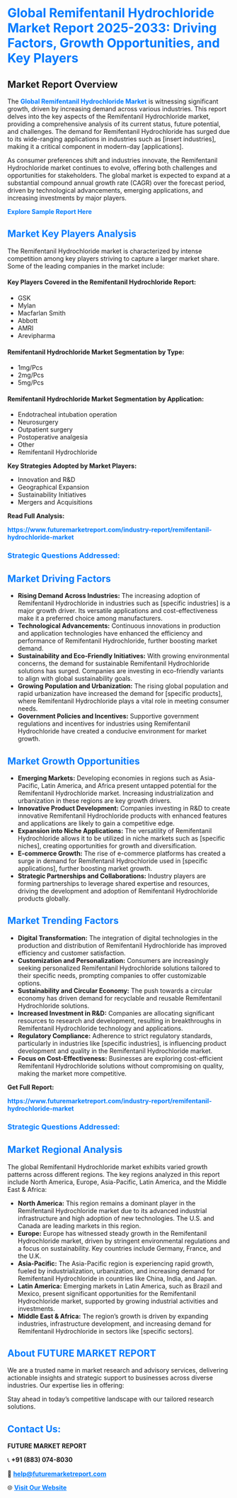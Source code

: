 <h1 style="color: #007BFF;">Global Remifentanil Hydrochloride Market Report 2025-2033: Driving Factors, Growth Opportunities, and Key Players</h1>

<section id="overview">
<h2>Market Report Overview</h2>
<p>The <a href="https://www.futuremarketreport.com/industry-report/remifentanil-hydrochloride-market" style="color: #007BFF; text-decoration: none;"><strong>Global Remifentanil Hydrochloride Market</strong></a> is witnessing significant growth, driven by increasing demand across various industries. This report delves into the key aspects of the Remifentanil Hydrochloride market, providing a comprehensive analysis of its current status, future potential, and challenges. The demand for Remifentanil Hydrochloride has surged due to its wide-ranging applications in industries such as [insert industries], making it a critical component in modern-day [applications].</p>
<p>As consumer preferences shift and industries innovate, the Remifentanil Hydrochloride market continues to evolve, offering both challenges and opportunities for stakeholders. The global market is expected to expand at a substantial compound annual growth rate (CAGR) over the forecast period, driven by technological advancements, emerging applications, and increasing investments by major players.</p>
</section>

<section id="overview">
<p><a href="https://www.futuremarketreport.com/request-sample/reportId=121828" style="color: #007BFF; text-decoration: none;"><strong>Explore Sample Report Here</strong></a></p>
</section>

<section id="key-players">
<h2 style="color: #007BFF;">Market Key Players Analysis</h2>
<p>The Remifentanil Hydrochloride market is characterized by intense competition among key players striving to capture a larger market share. Some of the leading companies in the market include:</p>
<h4>Key Players Covered in the Remifentanil Hydrochloride Report:</h4>
<ul><li>GSK</li><li>Mylan</li><li>Macfarlan Smith</li><li>Abbott</li><li>AMRI</li><li>Arevipharma</li></ul>
<h4>Remifentanil Hydrochloride Market Segmentation by Type:</h4>
<ul><li>1mg/Pcs</li><li>2mg/Pcs</li><li>5mg/Pcs</li></ul>

<h4>Remifentanil Hydrochloride Market Segmentation by Application:</h4>
<ul><li>Endotracheal intubation operation</li><li>Neurosurgery</li><li>Outpatient surgery</li><li>Postoperative analgesia</li><li>Other</li><li>Remifentanil Hydrochloride</li></ul>
<p><strong>Key Strategies Adopted by Market Players:</strong></p>
<ul>
<li>Innovation and R&D</li>
<li>Geographical Expansion</li>
<li>Sustainability Initiatives</li>
<li>Mergers and Acquisitions</li>
</ul>
</section>

<section>
<p><strong>Read Full Analysis: </strong></p><a href="https://www.futuremarketreport.com/industry-report/remifentanil-hydrochloride-market" style="color: #007BFF; text-decoration: none;"><strong>https://www.futuremarketreport.com/industry-report/remifentanil-hydrochloride-market</strong></a>
<h3 style="color: #007BFF;">Strategic Questions Addressed:</h3>
</section>

<section id="driving-factors">
<h2 style="color: #007BFF;">Market Driving Factors</h2>
<ul>
<li><strong>Rising Demand Across Industries:</strong> The increasing adoption of Remifentanil Hydrochloride in industries such as [specific industries] is a major growth driver. Its versatile applications and cost-effectiveness make it a preferred choice among manufacturers.</li>
<li><strong>Technological Advancements:</strong> Continuous innovations in production and application technologies have enhanced the efficiency and performance of Remifentanil Hydrochloride, further boosting market demand.</li>
<li><strong>Sustainability and Eco-Friendly Initiatives:</strong> With growing environmental concerns, the demand for sustainable Remifentanil Hydrochloride solutions has surged. Companies are investing in eco-friendly variants to align with global sustainability goals.</li>
<li><strong>Growing Population and Urbanization:</strong> The rising global population and rapid urbanization have increased the demand for [specific products], where Remifentanil Hydrochloride plays a vital role in meeting consumer needs.</li>
<li><strong>Government Policies and Incentives:</strong> Supportive government regulations and incentives for industries using Remifentanil Hydrochloride have created a conducive environment for market growth.</li>
</ul>
</section>

<section id="growth-opportunities">
<h2 style="color: #007BFF;">Market Growth Opportunities</h2>
<ul>
<li><strong>Emerging Markets:</strong> Developing economies in regions such as Asia-Pacific, Latin America, and Africa present untapped potential for the Remifentanil Hydrochloride market. Increasing industrialization and urbanization in these regions are key growth drivers.</li>
<li><strong>Innovative Product Development:</strong> Companies investing in R&D to create innovative Remifentanil Hydrochloride products with enhanced features and applications are likely to gain a competitive edge.</li>
<li><strong>Expansion into Niche Applications:</strong> The versatility of Remifentanil Hydrochloride allows it to be utilized in niche markets such as [specific niches], creating opportunities for growth and diversification.</li>
<li><strong>E-commerce Growth:</strong> The rise of e-commerce platforms has created a surge in demand for Remifentanil Hydrochloride used in [specific applications], further boosting market growth.</li>
<li><strong>Strategic Partnerships and Collaborations:</strong> Industry players are forming partnerships to leverage shared expertise and resources, driving the development and adoption of Remifentanil Hydrochloride products globally.</li>
</ul>
</section>

<section id="trending-factors">
<h2 style="color: #007BFF;">Market Trending Factors</h2>
<ul>
<li><strong>Digital Transformation:</strong> The integration of digital technologies in the production and distribution of Remifentanil Hydrochloride has improved efficiency and customer satisfaction.</li>
<li><strong>Customization and Personalization:</strong> Consumers are increasingly seeking personalized Remifentanil Hydrochloride solutions tailored to their specific needs, prompting companies to offer customizable options.</li>
<li><strong>Sustainability and Circular Economy:</strong> The push towards a circular economy has driven demand for recyclable and reusable Remifentanil Hydrochloride solutions.</li>
<li><strong>Increased Investment in R&D:</strong> Companies are allocating significant resources to research and development, resulting in breakthroughs in Remifentanil Hydrochloride technology and applications.</li>
<li><strong>Regulatory Compliance:</strong> Adherence to strict regulatory standards, particularly in industries like [specific industries], is influencing product development and quality in the Remifentanil Hydrochloride market.</li>
<li><strong>Focus on Cost-Effectiveness:</strong> Businesses are exploring cost-efficient Remifentanil Hydrochloride solutions without compromising on quality, making the market more competitive.</li>
</ul>
</section>

<section>
<p><strong>Get Full Report: </strong></p><a href="https://www.futuremarketreport.com/industry-report/remifentanil-hydrochloride-market" style="color: #007BFF; text-decoration: none;"><strong>https://www.futuremarketreport.com/industry-report/remifentanil-hydrochloride-market</strong></a>
<h3 style="color: #007BFF;">Strategic Questions Addressed:</h3>
</section>


<section id="regional-analysis">
<h2 style="color: #007BFF;">Market Regional Analysis</h2>
<p>The global Remifentanil Hydrochloride market exhibits varied growth patterns across different regions. The key regions analyzed in this report include North America, Europe, Asia-Pacific, Latin America, and the Middle East & Africa:</p>
<ul>
<li><strong>North America:</strong> This region remains a dominant player in the Remifentanil Hydrochloride market due to its advanced industrial infrastructure and high adoption of new technologies. The U.S. and Canada are leading markets in this region.</li>
<li><strong>Europe:</strong> Europe has witnessed steady growth in the Remifentanil Hydrochloride market, driven by stringent environmental regulations and a focus on sustainability. Key countries include Germany, France, and the U.K.</li>
<li><strong>Asia-Pacific:</strong> The Asia-Pacific region is experiencing rapid growth, fueled by industrialization, urbanization, and increasing demand for Remifentanil Hydrochloride in countries like China, India, and Japan.</li>
<li><strong>Latin America:</strong> Emerging markets in Latin America, such as Brazil and Mexico, present significant opportunities for the Remifentanil Hydrochloride market, supported by growing industrial activities and investments.</li>
<li><strong>Middle East & Africa:</strong> The region’s growth is driven by expanding industries, infrastructure development, and increasing demand for Remifentanil Hydrochloride in sectors like [specific sectors].</li>
</ul>
</section>

<footer>
<h2 style="color: #007BFF;">About FUTURE MARKET REPORT</h2>
<p>We are a trusted name in market research and advisory services, delivering actionable insights and strategic support to businesses across diverse industries. Our expertise lies in offering:</p>

<p>Stay ahead in today’s competitive landscape with our tailored research solutions.</p>

<h2 style="color: #007BFF;">Contact Us:</h2>
<p><strong>FUTURE MARKET REPORT</strong></p>
<p>📞 <strong>+91 (883) 074-8030</strong></p>
<p>📧 <strong><a href="mailto:help@futuremarketreport.com" style="color: #007BFF;">help@futuremarketreport.com</a></strong></p>
<p>🌐 <strong><a href="https://www.futuremarketreport.com/" style="color: #007BFF;">Visit Our Website</a></strong></p>
</footer>